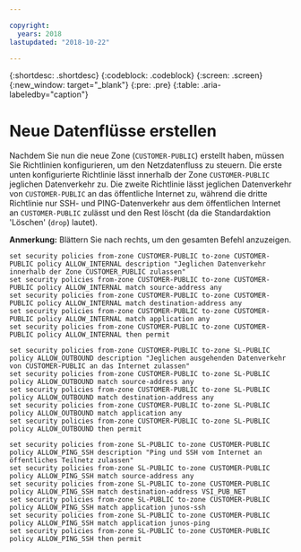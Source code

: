 ```yaml
---

copyright:
  years: 2018
lastupdated: "2018-10-22"

---
```


{:shortdesc: .shortdesc}
{:codeblock: .codeblock}
{:screen: .screen}
{:new_window: target="_blank"}
{:pre: .pre}
{:table: .aria-labeledby="caption"}

# Neue Datenflüsse erstellen
Nachdem Sie nun die neue Zone (`CUSTOMER-PUBLIC`) erstellt haben, müssen Sie Richtlinien konfigurieren, um den Netzdatenfluss zu steuern. Die erste unten konfigurierte Richtlinie lässt innerhalb der Zone `CUSTOMER-PUBLIC` jeglichen Datenverkehr zu. Die zweite Richtlinie lässt jeglichen Datenverkehr von `CUSTOMER-PUBLIC` an das öffentliche Internet zu, während die dritte Richtlinie nur SSH- und PING-Datenverkehr aus dem öffentlichen Internet an `CUSTOMER-PUBLIC` zulässt und den Rest löscht (da die Standardaktion 'Löschen' (`drop`) lautet).

**Anmerkung:** Blättern Sie nach rechts, um den gesamten Befehl anzuzeigen.  

```
set security policies from-zone CUSTOMER-PUBLIC to-zone CUSTOMER-PUBLIC policy ALLOW_INTERNAL description "Jeglichen Datenverkehr innerhalb der Zone CUSTOMER_PUBLIC zulassen"
set security policies from-zone CUSTOMER-PUBLIC to-zone CUSTOMER-PUBLIC policy ALLOW_INTERNAL match source-address any
set security policies from-zone CUSTOMER-PUBLIC to-zone CUSTOMER-PUBLIC policy ALLOW_INTERNAL match destination-address any
set security policies from-zone CUSTOMER-PUBLIC to-zone CUSTOMER-PUBLIC policy ALLOW_INTERNAL match application any
set security policies from-zone CUSTOMER-PUBLIC to-zone CUSTOMER-PUBLIC policy ALLOW_INTERNAL then permit

set security policies from-zone CUSTOMER-PUBLIC to-zone SL-PUBLIC policy ALLOW_OUTBOUND description "Jeglichen ausgehenden Datenverkehr von CUSTOMER-PUBLIC an das Internet zulassen"
set security policies from-zone CUSTOMER-PUBLIC to-zone SL-PUBLIC policy ALLOW_OUTBOUND match source-address any
set security policies from-zone CUSTOMER-PUBLIC to-zone SL-PUBLIC policy ALLOW_OUTBOUND match destination-address any
set security policies from-zone CUSTOMER-PUBLIC to-zone SL-PUBLIC policy ALLOW_OUTBOUND match application any
set security policies from-zone CUSTOMER-PUBLIC to-zone SL-PUBLIC policy ALLOW_OUTBOUND then permit

set security policies from-zone SL-PUBLIC to-zone CUSTOMER-PUBLIC policy ALLOW_PING_SSH description "Ping und SSH vom Internet an öffentliches Teilnetz zulassen"
set security policies from-zone SL-PUBLIC to-zone CUSTOMER-PUBLIC policy ALLOW_PING_SSH match source-address any
set security policies from-zone SL-PUBLIC to-zone CUSTOMER-PUBLIC policy ALLOW_PING_SSH match destination-address VSI_PUB_NET
set security policies from-zone SL-PUBLIC to-zone CUSTOMER-PUBLIC policy ALLOW_PING_SSH match application junos-ssh
set security policies from-zone SL-PUBLIC to-zone CUSTOMER-PUBLIC policy ALLOW_PING_SSH match application junos-ping
set security policies from-zone SL-PUBLIC to-zone CUSTOMER-PUBLIC policy ALLOW_PING_SSH then permit
```  
